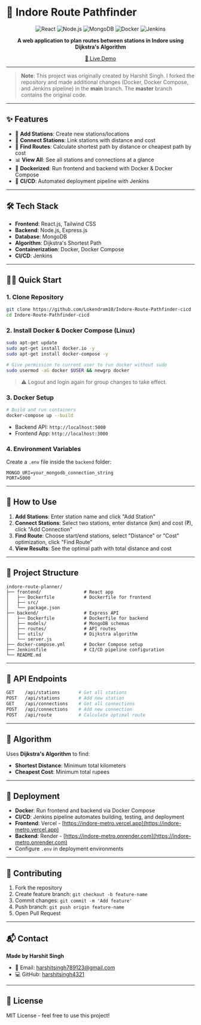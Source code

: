 # 🚦 Indore Route Pathfinder

<div align="center">

![React](https://img.shields.io/badge/React-20232A?style=for-the-badge\&logo=react\&logoColor=61DAFB)
![Node.js](https://img.shields.io/badge/Node.js-43853D?style=for-the-badge\&logo=node.js\&logoColor=white)
![MongoDB](https://img.shields.io/badge/MongoDB-4EA94B?style=for-the-badge\&logo=mongodb\&logoColor=white)
![Docker](https://img.shields.io/badge/Docker-2496ED?style=for-the-badge\&logo=docker\&logoColor=white)
![Jenkins](https://img.shields.io/badge/Jenkins-D24939?style=for-the-badge\&logo=jenkins\&logoColor=white)

**A web application to plan routes between stations in Indore using Dijkstra's Algorithm**

[🚀 Live Demo](https://indore-route.vercel.app)

</div>

---

> **Note**: This project was originally created by Harshit Singh. I forked the repository and made additional changes (Docker, Docker Compose, and Jenkins pipeline) in the **main** branch. The **master** branch contains the original code.

---

## ✨ Features

* 📍 **Add Stations**: Create new stations/locations
* 🔗 **Connect Stations**: Link stations with distance and cost
* 🧭 **Find Routes**: Calculate shortest path by distance or cheapest path by cost
* 📊 **View All**: See all stations and connections at a glance
* 🐳 **Dockerized**: Run frontend and backend with Docker & Docker Compose
* 🤖 **CI/CD**: Automated deployment pipeline with Jenkins

---

## 🛠️ Tech Stack

* **Frontend**: React.js, Tailwind CSS
* **Backend**: Node.js, Express.js
* **Database**: MongoDB
* **Algorithm**: Dijkstra's Shortest Path
* **Containerization**: Docker, Docker Compose
* **CI/CD**: Jenkins

---

## 🏃‍♂️ Quick Start

### 1. Clone Repository

```bash
git clone https://github.com/Lokendram10/Indore-Route-Pathfinder-cicd
cd Indore-Route-Pathfinder-cicd
```

### 2. Install Docker & Docker Compose (Linux)

```bash
sudo apt-get update
sudo apt-get install docker.io -y
sudo apt-get install docker-compose -y

# Give permission to current user to run docker without sudo
sudo usermod -aG docker $USER && newgrp docker
```

> ⚠️ Logout and login again for group changes to take effect.

### 3. Docker Setup

```bash
# Build and run containers
docker-compose up --build
```

* Backend API: `http://localhost:5000`
* Frontend App: `http://localhost:3000`

### 4. Environment Variables

Create a `.env` file inside the `backend` folder:

```env
MONGO_URI=your_mongodb_connection_string
PORT=5000
```

---

## 🎯 How to Use

1. **Add Stations**: Enter station name and click "Add Station"
2. **Connect Stations**: Select two stations, enter distance (km) and cost (₹), click "Add Connection"
3. **Find Route**: Choose start/end stations, select "Distance" or "Cost" optimization, click "Find Route"
4. **View Results**: See the optimal path with total distance and cost

---

## 📁 Project Structure

```
indore-route-planner/
├── frontend/                # React app
│   ├── Dockerfile           # Dockerfile for frontend
│   ├── src/
│   └── package.json
├── backend/                 # Express API
│   ├── Dockerfile           # Dockerfile for backend
│   ├── models/              # MongoDB schemas  
│   ├── routes/              # API routes
│   ├── utils/               # Dijkstra algorithm
│   └── server.js
├── docker-compose.yml       # Docker Compose setup
├── Jenkinsfile              # CI/CD pipeline configuration
└── README.md
```

---

## 🔌 API Endpoints

```bash
GET    /api/stations       # Get all stations
POST   /api/stations       # Add new station
GET    /api/connections    # Get all connections
POST   /api/connections    # Add new connection
POST   /api/route          # Calculate optimal route
```

---

## 🧮 Algorithm

Uses **Dijkstra's Algorithm** to find:

* **Shortest Distance**: Minimum total kilometers
* **Cheapest Cost**: Minimum total rupees

---

## 🚀 Deployment

* **Docker**: Run frontend and backend via Docker Compose
* **CI/CD**: Jenkins pipeline automates building, testing, and deployment
* **Frontend**: Vercel - [https://indore-metro.vercel.app](https://indore-metro.vercel.app)
* **Backend**: Render - [https://indore-metro.onrender.com](https://indore-metro.onrender.com)
* Configure `.env` in deployment environments

---

## 🤝 Contributing

1. Fork the repository
2. Create feature branch: `git checkout -b feature-name`
3. Commit changes: `git commit -m 'Add feature'`
4. Push branch: `git push origin feature-name`
5. Open Pull Request

---

## 📬 Contact

**Made by Harshit Singh**

* 📧 Email: [harshitsingh789123@gmail.com](mailto:harshitsingh789123@gmail.com)
* 💻 GitHub: [harshitsingh4321](https://github.com/harshitsingh4321)

---

## 📄 License

MIT License - feel free to use this project!
